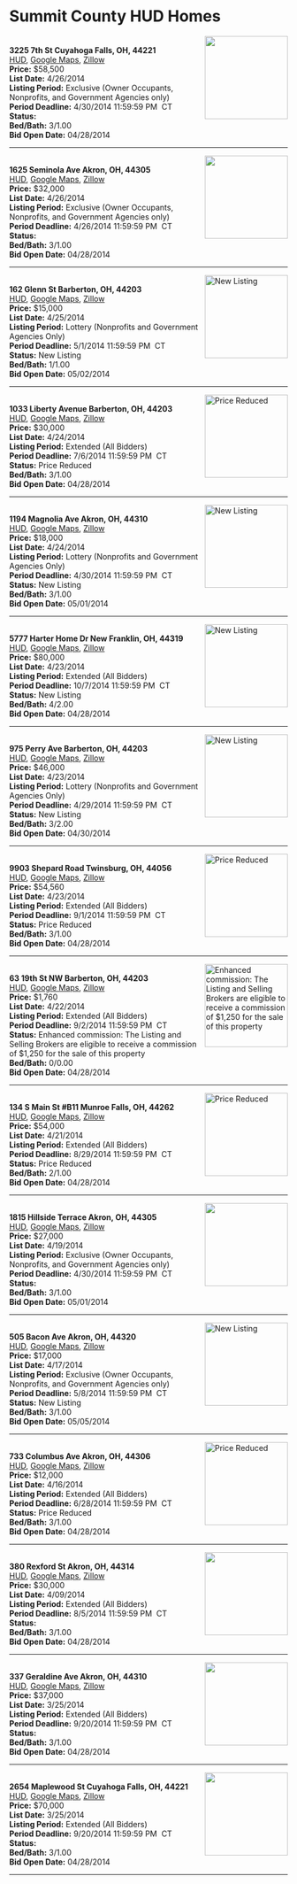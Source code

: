 # Summit County HUD Homes

[<img alt="" src="https://www.hudhomestore.com/pages/ImageShow.aspx?Case=412-575406" align="right" style="height:150px;">](http://www.hudhomestore.com/Listing/PropertyDetails.aspx?caseNumber=412-575406)  
**3225 7th St Cuyahoga Falls, OH, 44221**  
[HUD](http://www.hudhomestore.com/Listing/PropertyDetails.aspx?caseNumber=412-575406), [Google Maps](http://maps.google.com/maps?q=3225+7th+St+Cuyahoga+Falls%2C+OH%2C+44221), [Zillow](http://www.zillow.com/homes/3225+7th+St+Cuyahoga+Falls%2C+OH%2C+44221/)  
**Price:** $58,500  
**List Date:** 4/26/2014  
**Listing Period:** Exclusive (Owner Occupants, Nonprofits, and Government Agencies only)  
**Period Deadline:** 4/30/2014 11:59:59 PM  CT  
**Status:**   
**Bed/Bath:** 3/1.00  
**Bid Open Date:** 04/28/2014

***

[<img alt="" src="https://www.hudhomestore.com/pages/ImageShow.aspx?Case=412-542349" align="right" style="height:150px;">](http://www.hudhomestore.com/Listing/PropertyDetails.aspx?caseNumber=412-542349)  
**1625 Seminola Ave Akron, OH, 44305**  
[HUD](http://www.hudhomestore.com/Listing/PropertyDetails.aspx?caseNumber=412-542349), [Google Maps](http://maps.google.com/maps?q=1625+Seminola+Ave+Akron%2C+OH%2C+44305), [Zillow](http://www.zillow.com/homes/1625+Seminola+Ave+Akron%2C+OH%2C+44305/)  
**Price:** $32,000  
**List Date:** 4/26/2014  
**Listing Period:** Exclusive (Owner Occupants, Nonprofits, and Government Agencies only)  
**Period Deadline:** 4/26/2014 11:59:59 PM  CT  
**Status:**   
**Bed/Bath:** 3/1.00  
**Bid Open Date:** 04/28/2014

***

[<img alt="New Listing" src="https://www.hudhomestore.com/pages/ImageShow.aspx?Case=412-552300" align="right" style="height:150px;">](http://www.hudhomestore.com/Listing/PropertyDetails.aspx?caseNumber=412-552300)  
**162 Glenn St Barberton, OH, 44203**  
[HUD](http://www.hudhomestore.com/Listing/PropertyDetails.aspx?caseNumber=412-552300), [Google Maps](http://maps.google.com/maps?q=162+Glenn+St+Barberton%2C+OH%2C+44203), [Zillow](http://www.zillow.com/homes/162+Glenn+St+Barberton%2C+OH%2C+44203/)  
**Price:** $15,000  
**List Date:** 4/25/2014  
**Listing Period:** Lottery (Nonprofits and Government Agencies Only)  
**Period Deadline:** 5/1/2014 11:59:59 PM  CT  
**Status:** New Listing  
**Bed/Bath:** 1/1.00  
**Bid Open Date:** 05/02/2014

***

[<img alt="Price Reduced" src="https://www.hudhomestore.com/pages/ImageShow.aspx?Case=412-558440" align="right" style="height:150px;">](http://www.hudhomestore.com/Listing/PropertyDetails.aspx?caseNumber=412-558440)  
**1033 Liberty Avenue Barberton, OH, 44203**  
[HUD](http://www.hudhomestore.com/Listing/PropertyDetails.aspx?caseNumber=412-558440), [Google Maps](http://maps.google.com/maps?q=1033+Liberty+Avenue+Barberton%2C+OH%2C+44203), [Zillow](http://www.zillow.com/homes/1033+Liberty+Avenue+Barberton%2C+OH%2C+44203/)  
**Price:** $30,000  
**List Date:** 4/24/2014  
**Listing Period:** Extended (All Bidders)  
**Period Deadline:** 7/6/2014 11:59:59 PM  CT  
**Status:** Price Reduced  
**Bed/Bath:** 3/1.00  
**Bid Open Date:** 04/28/2014

***

[<img alt="New Listing" src="https://www.hudhomestore.com/pages/ImageShow.aspx?Case=412-515106" align="right" style="height:150px;">](http://www.hudhomestore.com/Listing/PropertyDetails.aspx?caseNumber=412-515106)  
**1194 Magnolia Ave Akron, OH, 44310**  
[HUD](http://www.hudhomestore.com/Listing/PropertyDetails.aspx?caseNumber=412-515106), [Google Maps](http://maps.google.com/maps?q=1194+Magnolia+Ave+Akron%2C+OH%2C+44310), [Zillow](http://www.zillow.com/homes/1194+Magnolia+Ave+Akron%2C+OH%2C+44310/)  
**Price:** $18,000  
**List Date:** 4/24/2014  
**Listing Period:** Lottery (Nonprofits and Government Agencies Only)  
**Period Deadline:** 4/30/2014 11:59:59 PM  CT  
**Status:** New Listing  
**Bed/Bath:** 3/1.00  
**Bid Open Date:** 05/01/2014

***

[<img alt="New Listing" src="https://www.hudhomestore.com/pages/ImageShow.aspx?Case=412-568724" align="right" style="height:150px;">](http://www.hudhomestore.com/Listing/PropertyDetails.aspx?caseNumber=412-568724)  
**5777 Harter Home Dr New Franklin, OH, 44319**  
[HUD](http://www.hudhomestore.com/Listing/PropertyDetails.aspx?caseNumber=412-568724), [Google Maps](http://maps.google.com/maps?q=5777+Harter+Home+Dr+New+Franklin%2C+OH%2C+44319), [Zillow](http://www.zillow.com/homes/5777+Harter+Home+Dr+New+Franklin%2C+OH%2C+44319/)  
**Price:** $80,000  
**List Date:** 4/23/2014  
**Listing Period:** Extended (All Bidders)  
**Period Deadline:** 10/7/2014 11:59:59 PM  CT  
**Status:** New Listing  
**Bed/Bath:** 4/2.00  
**Bid Open Date:** 04/28/2014

***

[<img alt="New Listing" src="https://www.hudhomestore.com/pages/ImageShow.aspx?Case=412-539167" align="right" style="height:150px;">](http://www.hudhomestore.com/Listing/PropertyDetails.aspx?caseNumber=412-539167)  
**975 Perry Ave Barberton, OH, 44203**  
[HUD](http://www.hudhomestore.com/Listing/PropertyDetails.aspx?caseNumber=412-539167), [Google Maps](http://maps.google.com/maps?q=975+Perry+Ave+Barberton%2C+OH%2C+44203), [Zillow](http://www.zillow.com/homes/975+Perry+Ave+Barberton%2C+OH%2C+44203/)  
**Price:** $46,000  
**List Date:** 4/23/2014  
**Listing Period:** Lottery (Nonprofits and Government Agencies Only)  
**Period Deadline:** 4/29/2014 11:59:59 PM  CT  
**Status:** New Listing  
**Bed/Bath:** 3/2.00  
**Bid Open Date:** 04/30/2014

***

[<img alt="Price Reduced" src="https://www.hudhomestore.com/pages/ImageShow.aspx?Case=412-528427" align="right" style="height:150px;">](http://www.hudhomestore.com/Listing/PropertyDetails.aspx?caseNumber=412-528427)  
**9903 Shepard Road Twinsburg, OH, 44056**  
[HUD](http://www.hudhomestore.com/Listing/PropertyDetails.aspx?caseNumber=412-528427), [Google Maps](http://maps.google.com/maps?q=9903+Shepard+Road+Twinsburg%2C+OH%2C+44056), [Zillow](http://www.zillow.com/homes/9903+Shepard+Road+Twinsburg%2C+OH%2C+44056/)  
**Price:** $54,560  
**List Date:** 4/23/2014  
**Listing Period:** Extended (All Bidders)  
**Period Deadline:** 9/1/2014 11:59:59 PM  CT  
**Status:** Price Reduced  
**Bed/Bath:** 3/1.00  
**Bid Open Date:** 04/28/2014

***

[<img alt="Enhanced commission: The Listing and Selling Brokers are eligible to receive a commission of $1,250 for the sale of this property" src="https://www.hudhomestore.com/pages/ImageShow.aspx?Case=412-537707" align="right" style="height:150px;">](http://www.hudhomestore.com/Listing/PropertyDetails.aspx?caseNumber=412-537707)  
**63 19th St NW Barberton, OH, 44203**  
[HUD](http://www.hudhomestore.com/Listing/PropertyDetails.aspx?caseNumber=412-537707), [Google Maps](http://maps.google.com/maps?q=63+19th+St+NW+Barberton%2C+OH%2C+44203), [Zillow](http://www.zillow.com/homes/63+19th+St+NW+Barberton%2C+OH%2C+44203/)  
**Price:** $1,760  
**List Date:** 4/22/2014  
**Listing Period:** Extended (All Bidders)  
**Period Deadline:** 9/2/2014 11:59:59 PM  CT  
**Status:** Enhanced commission: The Listing and Selling Brokers are eligible to receive a commission of $1,250 for the sale of this property  
**Bed/Bath:** 0/0.00  
**Bid Open Date:** 04/28/2014

***

[<img alt="Price Reduced" src="https://www.hudhomestore.com/pages/ImageShow.aspx?Case=412-650588" align="right" style="height:150px;">](http://www.hudhomestore.com/Listing/PropertyDetails.aspx?caseNumber=412-650588)  
**134 S Main St #B11 Munroe Falls, OH, 44262**  
[HUD](http://www.hudhomestore.com/Listing/PropertyDetails.aspx?caseNumber=412-650588), [Google Maps](http://maps.google.com/maps?q=134+S+Main+St+%23B11+Munroe+Falls%2C+OH%2C+44262), [Zillow](http://www.zillow.com/homes/134+S+Main+St+%23B11+Munroe+Falls%2C+OH%2C+44262/)  
**Price:** $54,000  
**List Date:** 4/21/2014  
**Listing Period:** Extended (All Bidders)  
**Period Deadline:** 8/29/2014 11:59:59 PM  CT  
**Status:** Price Reduced  
**Bed/Bath:** 2/1.00  
**Bid Open Date:** 04/28/2014

***

[<img alt="" src="https://www.hudhomestore.com/pages/ImageShow.aspx?Case=412-559770" align="right" style="height:150px;">](http://www.hudhomestore.com/Listing/PropertyDetails.aspx?caseNumber=412-559770)  
**1815 Hillside Terrace Akron, OH, 44305**  
[HUD](http://www.hudhomestore.com/Listing/PropertyDetails.aspx?caseNumber=412-559770), [Google Maps](http://maps.google.com/maps?q=1815+Hillside+Terrace+Akron%2C+OH%2C+44305), [Zillow](http://www.zillow.com/homes/1815+Hillside+Terrace+Akron%2C+OH%2C+44305/)  
**Price:** $27,000  
**List Date:** 4/19/2014  
**Listing Period:** Exclusive (Owner Occupants, Nonprofits, and Government Agencies only)  
**Period Deadline:** 4/30/2014 11:59:59 PM  CT  
**Status:**   
**Bed/Bath:** 3/1.00  
**Bid Open Date:** 05/01/2014

***

[<img alt="New Listing" src="https://www.hudhomestore.com/pages/ImageShow.aspx?Case=412-434307" align="right" style="height:150px;">](http://www.hudhomestore.com/Listing/PropertyDetails.aspx?caseNumber=412-434307)  
**505 Bacon Ave Akron, OH, 44320**  
[HUD](http://www.hudhomestore.com/Listing/PropertyDetails.aspx?caseNumber=412-434307), [Google Maps](http://maps.google.com/maps?q=505+Bacon+Ave+Akron%2C+OH%2C+44320), [Zillow](http://www.zillow.com/homes/505+Bacon+Ave+Akron%2C+OH%2C+44320/)  
**Price:** $17,000  
**List Date:** 4/17/2014  
**Listing Period:** Exclusive (Owner Occupants, Nonprofits, and Government Agencies only)  
**Period Deadline:** 5/8/2014 11:59:59 PM  CT  
**Status:** New Listing  
**Bed/Bath:** 3/1.00  
**Bid Open Date:** 05/05/2014

***

[<img alt="Price Reduced" src="https://www.hudhomestore.com/pages/ImageShow.aspx?Case=412-442922" align="right" style="height:150px;">](http://www.hudhomestore.com/Listing/PropertyDetails.aspx?caseNumber=412-442922)  
**733 Columbus Ave Akron, OH, 44306**  
[HUD](http://www.hudhomestore.com/Listing/PropertyDetails.aspx?caseNumber=412-442922), [Google Maps](http://maps.google.com/maps?q=733+Columbus+Ave+Akron%2C+OH%2C+44306), [Zillow](http://www.zillow.com/homes/733+Columbus+Ave+Akron%2C+OH%2C+44306/)  
**Price:** $12,000  
**List Date:** 4/16/2014  
**Listing Period:** Extended (All Bidders)  
**Period Deadline:** 6/28/2014 11:59:59 PM  CT  
**Status:** Price Reduced  
**Bed/Bath:** 3/1.00  
**Bid Open Date:** 04/28/2014

***

[<img alt="" src="https://www.hudhomestore.com/pages/ImageShow.aspx?Case=412-384212" align="right" style="height:150px;">](http://www.hudhomestore.com/Listing/PropertyDetails.aspx?caseNumber=412-384212)  
**380 Rexford St Akron, OH, 44314**  
[HUD](http://www.hudhomestore.com/Listing/PropertyDetails.aspx?caseNumber=412-384212), [Google Maps](http://maps.google.com/maps?q=380+Rexford+St+Akron%2C+OH%2C+44314), [Zillow](http://www.zillow.com/homes/380+Rexford+St+Akron%2C+OH%2C+44314/)  
**Price:** $30,000  
**List Date:** 4/09/2014  
**Listing Period:** Extended (All Bidders)  
**Period Deadline:** 8/5/2014 11:59:59 PM  CT  
**Status:**   
**Bed/Bath:** 3/1.00  
**Bid Open Date:** 04/28/2014

***

[<img alt="" src="https://www.hudhomestore.com/pages/ImageShow.aspx?Case=412-688836" align="right" style="height:150px;">](http://www.hudhomestore.com/Listing/PropertyDetails.aspx?caseNumber=412-688836)  
**337 Geraldine Ave Akron, OH, 44310**  
[HUD](http://www.hudhomestore.com/Listing/PropertyDetails.aspx?caseNumber=412-688836), [Google Maps](http://maps.google.com/maps?q=337+Geraldine+Ave+Akron%2C+OH%2C+44310), [Zillow](http://www.zillow.com/homes/337+Geraldine+Ave+Akron%2C+OH%2C+44310/)  
**Price:** $37,000  
**List Date:** 3/25/2014  
**Listing Period:** Extended (All Bidders)  
**Period Deadline:** 9/20/2014 11:59:59 PM  CT  
**Status:**   
**Bed/Bath:** 3/1.00  
**Bid Open Date:** 04/28/2014

***

[<img alt="" src="https://www.hudhomestore.com/pages/ImageShow.aspx?Case=412-654365" align="right" style="height:150px;">](http://www.hudhomestore.com/Listing/PropertyDetails.aspx?caseNumber=412-654365)  
**2654 Maplewood St Cuyahoga Falls, OH, 44221**  
[HUD](http://www.hudhomestore.com/Listing/PropertyDetails.aspx?caseNumber=412-654365), [Google Maps](http://maps.google.com/maps?q=2654+Maplewood+St+Cuyahoga+Falls%2C+OH%2C+44221), [Zillow](http://www.zillow.com/homes/2654+Maplewood+St+Cuyahoga+Falls%2C+OH%2C+44221/)  
**Price:** $70,000  
**List Date:** 3/25/2014  
**Listing Period:** Extended (All Bidders)  
**Period Deadline:** 9/20/2014 11:59:59 PM  CT  
**Status:**   
**Bed/Bath:** 3/1.00  
**Bid Open Date:** 04/28/2014

***

